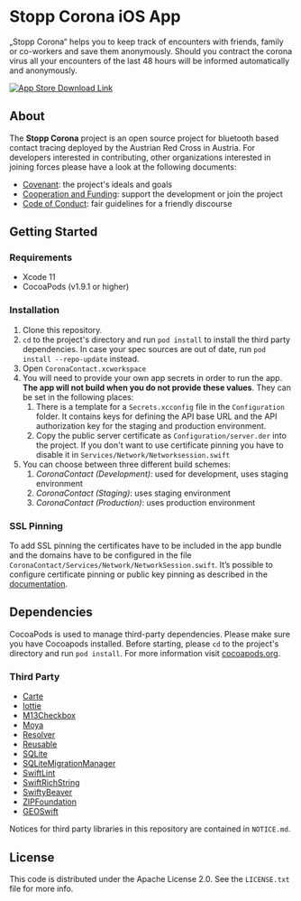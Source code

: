 # Stopp Corona iOS App

„Stopp Corona“ helps you to keep track of encounters with friends, family or co-workers and save them anonymously. Should you contract the corona virus all your encounters of the last 48 hours will be informed automatically and anonymously.

[![App Store Download Link](.github/app-store-badge.png)](https://apps.apple.com/at/app/apple-store/id1503717224)

## About

The **Stopp Corona** project is an open source project for bluetooth based contact
tracing deployed by the Austrian Red Cross in Austria.  For developers interested
in contributing, other organizations interested in joining forces please have a look
at the following documents:

* [Covenant](https://github.com/austrianredcross/meta/blob/master/COVENANT.md): the project's ideals and goals
* [Cooperation and Funding](https://github.com/austrianredcross/meta/blob/master/COOPERATION.md): support the development or join the project
* [Code of Conduct](https://github.com/austrianredcross/meta/blob/master/CODE_OF_CONDUCT.md): fair guidelines for a friendly discourse

## Getting Started

### Requirements

* Xcode 11
* CocoaPods (v1.9.1 or higher)

### Installation

1. Clone this repository.
2. `cd` to the project's directory and run `pod install` to install the third party dependencies. In case your spec sources are out of date, run `pod install --repo-update` instead.
3. Open `CoronaContact.xcworkspace`
4. You will need to provide your own app secrets in order to run the app. **The app will not build when you do not provide these values**. They can be set in the following places:
    1. There is a template for a `Secrets.xcconfig` file in the `Configuration` folder. It contains keys for defining the API base URL and the API authorization key for the staging and production environment.
    2. Copy the public server certificate as `Configuration/server.der` into the project. If you don't want to use certificate pinning you have to disable it in `Services/Network/Networksession.swift`
5. You can choose between three different build schemes:
    1. *CoronaContact (Development)*: used for development, uses staging environment
    2. *CoronaContact (Staging)*: uses staging environment
    3. *CoronaContact (Production)*: uses production environment

### SSL Pinning

To add SSL pinning the certificates have to be included in the app bundle and the domains have to be configured in the file `CoronaContact/Services/Network/NetworkSession.swift`.
It’s possible to configure certificate pinning or public key pinning as described in the [documentation](https://github.com/Alamofire/Alamofire/blob/master/Documentation/AdvancedUsage.md#security).

## Dependencies

CocoaPods is used to manage third-party dependencies. Please make sure you have Cocoapods installed. Before starting, please `cd` to the project's directory and run `pod install`. For more information visit [cocoapods.org](https://cocoapods.org).

### Third Party

* [Carte](https://github.com/devxoul/Carte)
* [lottie](https://github.com/airbnb/lottie-ios)
* [M13Checkbox](https://github.com/Marxon13/M13Checkbox)
* [Moya](https://github.com/Moya/Moya)
* [Resolver](https://github.com/hmlongco/Resolver)
* [Reusable](https://github.com/AliSoftware/Reusable)
* [SQLite](https://github.com/stephencelis/SQLite.swift)
* [SQLiteMigrationManager](https://github.com/garriguv/SQLiteMigrationManager.swift)
* [SwiftLint](https://github.com/realm/SwiftLint)
* [SwiftRichString](https://github.com/malcommac/SwiftRichString)
* [SwiftyBeaver](https://github.com/SwiftyBeaver/SwiftyBeaver)
* [ZIPFoundation](https://github.com/weichsel/ZIPFoundation)
* [GEOSwift](https://github.com/GEOSwift/GEOSwift)

Notices for third party libraries in this repository are contained in `NOTICE.md`.

## License

This code is distributed under the Apache License 2.0. See the `LICENSE.txt` file for more info.
